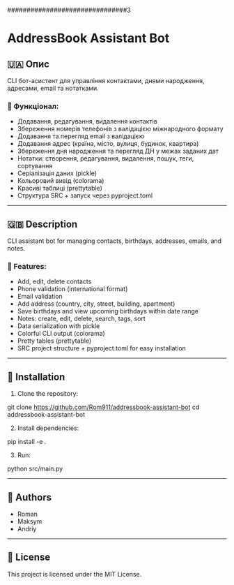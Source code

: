 <!-- 
AddressBook Assistant Bot

---

A "Console assistant bot" written in Python to manage your contacts, phone numbers, and birthdays with persistent storage using "pickle serislization".

---

Features

✅ Add, edit, delete contacts  
✅ Store multiple phone numbers per contact  
✅ Add and show birthdays  
✅ View upcoming birthdays within a week  
✅ Persistent storage with `pickle` – data is saved on exit and loaded on start  
✅ Command Line Interface (CLI)

---

Available commands

| Command                                 | Description                                  |
| --------------------------------------- | -------------------------------------------- |
| `hello`                                 | Greets the user                              |
| `add [name] [phone]`                    | Add new contact or phone to existing contact |
| `change [name] [old_phone] [new_phone]` | Change existing phone number                 |
| `phone [name]`                          | Show phone numbers for contact               |
| `all`                                   | Show all contacts                            |
| `add-birthday [name] [DD.MM.YYYY]`      | Add birthday to contact                      |
| `show-birthday [name]`                  | Show birthday of contact                     |
| `birthdays`                             | Show upcoming birthdays within a week        |
| `close` or `exit`                       | Exit and save data                           |

---

Author

[Roman Labonin](https://github.com/Rom911) -->

###############################3

# AddressBook Assistant Bot

## 🇺🇦 Опис

CLI бот-асистент для управління контактами, днями народження, адресами, email та нотатками.

### 🔧 Функціонал:

- Додавання, редагування, видалення контактів
- Збереження номерів телефонів з валідацією міжнародного формату
- Додавання та перегляд email з валідацією
- Додавання адрес (країна, місто, вулиця, будинок, квартира)
- Збереження дня народження та перегляд ДН у межах заданих дат
- Нотатки: створення, редагування, видалення, пошук, теги, сортування
- Серіалізація даних (pickle)
- Кольоровий вивід (colorama)
- Красиві таблиці (prettytable)
- Структура SRC + запуск через pyproject.toml

---

## 🇬🇧 Description

CLI assistant bot for managing contacts, birthdays, addresses, emails, and notes.

### 🔧 Features:

- Add, edit, delete contacts
- Phone validation (international format)
- Email validation
- Add address (country, city, street, building, apartment)
- Save birthdays and view upcoming birthdays within date range
- Notes: create, edit, delete, search, tags, sort
- Data serialization with pickle
- Colorful CLI output (colorama)
- Pretty tables (prettytable)
- SRC project structure + pyproject.toml for easy installation

---

## 🚀 **Installation**

1. Clone the repository:

git clone https://github.com/Rom911/addressbook-assistant-bot
cd addressbook-assistant-bot

2. Install dependencies:

pip install -e .

3. Run:

python src/main.py

---

## 👥 **Authors**

- Roman
- Maksym
- Andriy

---

## 📄 License

This project is licensed under the MIT License.
